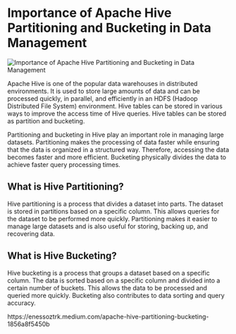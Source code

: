 <!DOCTYPE html>
<html>
<body>
	<h1>Importance of Apache Hive Partitioning and Bucketing in Data Management</h1>
	<img src="https://miro.medium.com/v2/resize:fit:828/format:webp/1*8q61l11W0ILbkrwlhkEQoA.jpeg" alt="Importance of Apache Hive Partitioning and Bucketing in Data Management" />
	<p>Apache Hive is one of the popular data warehouses in distributed environments. It is used to store large amounts of data and can be processed quickly, in parallel, and efficiently in an HDFS (Hadoop Distributed File System) environment. Hive tables can be stored in various ways to improve the access time of Hive queries. Hive tables can be stored as partition and bucketing.</p>
	<p>Partitioning and bucketing in Hive play an important role in managing large datasets. Partitioning makes the processing of data faster while ensuring that the data is organized in a structured way. Therefore, accessing the data becomes faster and more efficient. Bucketing physically divides the data to achieve faster query processing times.</p>
	<h2>What is Hive Partitioning?</h2>
	<p>Hive partitioning is a process that divides a dataset into parts. The dataset is stored in partitions based on a specific column. This allows queries for the dataset to be performed more quickly. Partitioning makes it easier to manage large datasets and is also useful for storing, backing up, and recovering data.</p>
	<h2>What is Hive Bucketing?</h2>
	<p>Hive bucketing is a process that groups a dataset based on a specific column. The data is sorted based on a specific column and divided into a certain number of buckets. This allows the data to be processed and queried more quickly. Bucketing also contributes to data sorting and query accuracy.</p>
	https://enessoztrk.medium.com/apache-hive-partitioning-bucketing-1856a8f5450b
</body>
</html>
